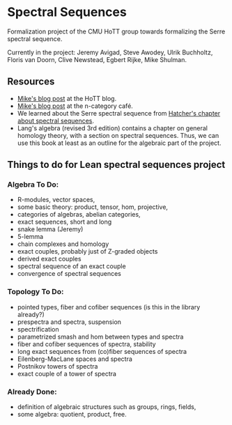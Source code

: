 # Spectral Sequences

Formalization project of the CMU HoTT group towards formalizing the Serre spectral sequence. 

Currently in the project: Jeremy Avigad, Steve Awodey, Ulrik Buchholtz, Floris van Doorn, Clive Newstead, Egbert Rijke, Mike Shulman.

## Resources
- [Mike's blog post](http://homotopytypetheory.org/2013/08/08/spectral-sequences/) at the HoTT blog.
- [Mike's blog post](https://golem.ph.utexas.edu/category/2013/08/what_is_a_spectral_sequence.html) at the n-category café.
- We learned about the Serre spectral sequence from [Hatcher's chapter about spectral sequences](https://www.math.cornell.edu/~hatcher/SSAT/SSATpage.html).
- Lang's algebra (revised 3rd edition) contains a chapter on general homology theory, with a section on spectral sequences. Thus, we can use this book at least as an outline for the algebraic part of the project.

## Things to do for Lean spectral sequences project

### Algebra To Do:
- R-modules, vector spaces,
- some basic theory: product, tensor, hom, projective,
- categories of algebras, abelian categories,
- exact sequences, short and long
- snake lemma (Jeremy) 
- 5-lemma
- chain complexes and homology
- exact couples, probably just of Z-graded objects
- derived exact couples
- spectral sequence of an exact couple
- convergence of spectral sequences

### Topology To Do:
- pointed types, fiber and cofiber sequences (is this in the library already?)
- prespectra and spectra, suspension
- spectrification
- parametrized smash and hom between types and spectra
- fiber and cofiber sequences of spectra, stability
- long exact sequences from (co)fiber sequences of spectra
- Eilenberg-MacLane spaces and spectra
- Postnikov towers of spectra
- exact couple of a tower of spectra

### Already Done:
- definition of algebraic structures such as groups, rings, fields, 
- some algebra: quotient, product, free.
